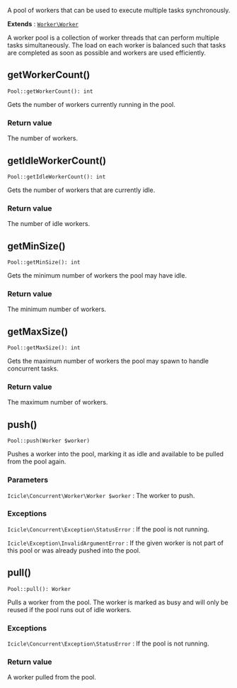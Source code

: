 A pool of workers that can be used to execute multiple tasks synchronously.

**Extends**
:   [`Worker\Worker`](Worker.Worker.md)

A worker pool is a collection of worker threads that can perform multiple tasks simultaneously. The load on each worker is balanced such that tasks are completed as soon as possible and workers are used efficiently.


## getWorkerCount()

    Pool::getWorkerCount(): int

Gets the number of workers currently running in the pool.

### Return value
The number of workers.


## getIdleWorkerCount()

    Pool::getIdleWorkerCount(): int

Gets the number of workers that are currently idle.

### Return value
The number of idle workers.


## getMinSize()

    Pool::getMinSize(): int

Gets the minimum number of workers the pool may have idle.

### Return value
The minimum number of workers.


## getMaxSize()

    Pool::getMaxSize(): int

Gets the maximum number of workers the pool may spawn to handle concurrent tasks.

### Return value
The maximum number of workers.


## push()

    Pool::push(Worker $worker)

Pushes a worker into the pool, marking it as idle and available to be pulled from the pool again.

### Parameters
`Icicle\Concurrent\Worker\Worker $worker`
:   The worker to push.

### Exceptions
`Icicle\Concurrent\Exception\StatusError`
:   If the pool is not running.

`Icicle\Exception\InvalidArgumentError`
:   If the given worker is not part of this pool or was already pushed into the pool.


## pull()

    Pool::pull(): Worker

Pulls a worker from the pool. The worker is marked as busy and will only be reused if the pool runs out of idle workers.

### Exceptions
`Icicle\Concurrent\Exception\StatusError`
:   If the pool is not running.

### Return value
A worker pulled from the pool.
